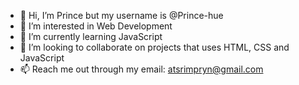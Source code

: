 - 👋 Hi, I’m Prince but my username is @Prince-hue
- 👀 I’m interested in Web Development
- 🌱 I’m currently learning JavaScript 
- 💞️ I’m looking to collaborate on projects that uses HTML, CSS and JavaScript
- 📫 Reach me out through my email: atsrimpryn@gmail.com


